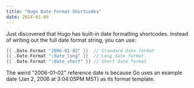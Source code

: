 ```yaml
---
title: "Hugo Date Format Shortcodes"
date: 2024-01-09
---
```


Just discovered that Hugo has built-in date formatting shortcodes. Instead of writing out the full date format string, you can use:

```go
{{ .Date.Format "2006-01-02" }}  // Standard date format
{{ .Date.Format ":date_long" }}  // Long date format
{{ .Date.Format ":date_short" }} // Short date format
```

The weird "2006-01-02" reference date is because Go uses an example date (Jan 2, 2006 at 3:04:05PM MST) as its format template.